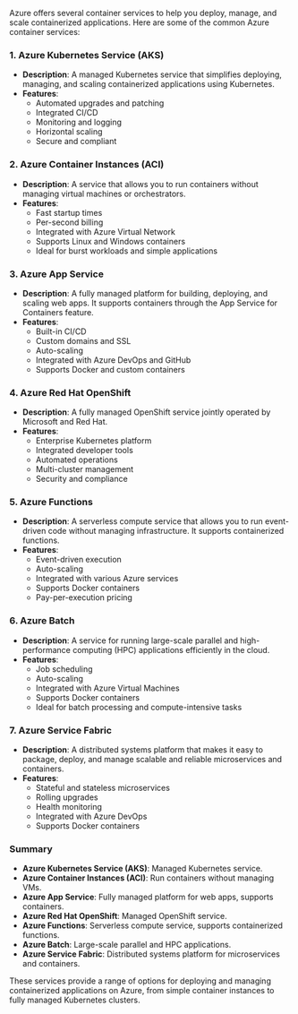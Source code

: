 Azure offers several container services to help you deploy, manage, and scale containerized applications. Here are some of the common Azure container services:

### 1. **Azure Kubernetes Service (AKS)**

- **Description**: A managed Kubernetes service that simplifies deploying, managing, and scaling containerized applications using Kubernetes.
- **Features**:
  - Automated upgrades and patching
  - Integrated CI/CD
  - Monitoring and logging
  - Horizontal scaling
  - Secure and compliant

### 2. **Azure Container Instances (ACI)**

- **Description**: A service that allows you to run containers without managing virtual machines or orchestrators.
- **Features**:
  - Fast startup times
  - Per-second billing
  - Integrated with Azure Virtual Network
  - Supports Linux and Windows containers
  - Ideal for burst workloads and simple applications

### 3. **Azure App Service**

- **Description**: A fully managed platform for building, deploying, and scaling web apps. It supports containers through the App Service for Containers feature.
- **Features**:
  - Built-in CI/CD
  - Custom domains and SSL
  - Auto-scaling
  - Integrated with Azure DevOps and GitHub
  - Supports Docker and custom containers

### 4. **Azure Red Hat OpenShift**

- **Description**: A fully managed OpenShift service jointly operated by Microsoft and Red Hat.
- **Features**:
  - Enterprise Kubernetes platform
  - Integrated developer tools
  - Automated operations
  - Multi-cluster management
  - Security and compliance

### 5. **Azure Functions**

- **Description**: A serverless compute service that allows you to run event-driven code without managing infrastructure. It supports containerized functions.
- **Features**:
  - Event-driven execution
  - Auto-scaling
  - Integrated with various Azure services
  - Supports Docker containers
  - Pay-per-execution pricing

### 6. **Azure Batch**

- **Description**: A service for running large-scale parallel and high-performance computing (HPC) applications efficiently in the cloud.
- **Features**:
  - Job scheduling
  - Auto-scaling
  - Integrated with Azure Virtual Machines
  - Supports Docker containers
  - Ideal for batch processing and compute-intensive tasks

### 7. **Azure Service Fabric**

- **Description**: A distributed systems platform that makes it easy to package, deploy, and manage scalable and reliable microservices and containers.
- **Features**:
  - Stateful and stateless microservices
  - Rolling upgrades
  - Health monitoring
  - Integrated with Azure DevOps
  - Supports Docker containers

### Summary

- **Azure Kubernetes Service (AKS)**: Managed Kubernetes service.
- **Azure Container Instances (ACI)**: Run containers without managing VMs.
- **Azure App Service**: Fully managed platform for web apps, supports containers.
- **Azure Red Hat OpenShift**: Managed OpenShift service.
- **Azure Functions**: Serverless compute service, supports containerized functions.
- **Azure Batch**: Large-scale parallel and HPC applications.
- **Azure Service Fabric**: Distributed systems platform for microservices and containers.

These services provide a range of options for deploying and managing containerized applications on Azure, from simple container instances to fully managed Kubernetes clusters.
